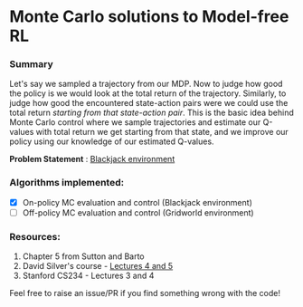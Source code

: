 # Monte Carlo solutions to Model-free RL

### Summary
Let's say we sampled a trajectory from our MDP. Now to judge how good the policy is we would look at the total return of the trajectory. Similarly, to judge how good the encountered state-action pairs were we could use the total return *starting from that state-action pair*. This is the basic idea behind Monte Carlo control where we sample trajectories and estimate our Q-values with total return we get starting from that state, and we improve our policy using our knowledge of our estimated Q-values.

**Problem Statement** : [Blackjack environment](https://github.com/openai/gym/blob/master/gym/envs/toy_text/blackjack.py)

### Algorithms implemented:
- [x] On-policy MC evaluation and control (Blackjack environment)
- [ ] Off-policy MC evaluation and control (Gridworld environment)

### Resources:
1. Chapter 5 from Sutton and Barto
2. David Silver's course - [Lectures 4 and 5]()
3. Stanford CS234 - Lectures 3 and 4

Feel free to raise an issue/PR if you find something wrong with the code!
